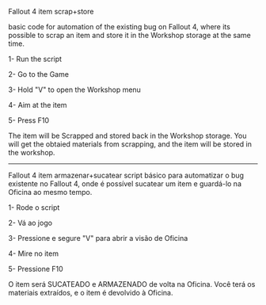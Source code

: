 Fallout 4 item scrap+store

basic code for automation of the existing bug on Fallout 4, where its possible to scrap an item and store it in the Workshop storage at the same time.

1- Run the script

2- Go to the Game

3- Hold "V" to open the Workshop menu

4- Aim at the item

5- Press F10

The item will be Scrapped and stored back in the Workshop storage. You will get the obtaied materials from scrapping, and the item will be stored in the workshop.

-------------------------------------------------------------------

Fallout 4 item armazenar+sucatear
script básico para automatizar o bug existente no Fallout 4, onde é possível sucatear um item e guardá-lo na Oficina ao mesmo tempo.

1- Rode o script

2- Vá ao jogo

3- Pressione e segure "V" para abrir a visão de Oficina

4- Mire no item

5- Pressione F10

O item será SUCATEADO e ARMAZENADO de volta na Oficina. Você terá os materiais extraídos, e o item é devolvido à Oficina.

